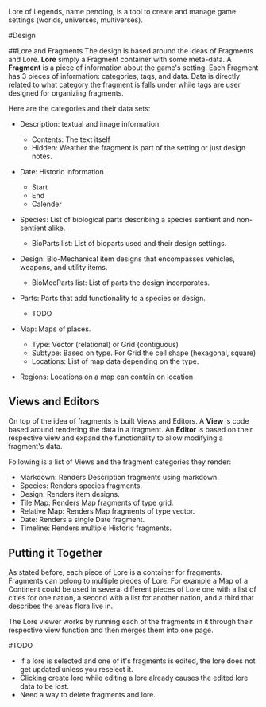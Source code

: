 Lore of Legends, name pending, is a tool to create and manage game settings (worlds, universes, multiverses).

#Design

##Lore and Fragments
The design is based around the ideas of Fragments and Lore. __Lore__ simply a Fragment container with some meta-data. A __Fragment__ is a piece of information about the game's setting. Each Fragment has 3 pieces of information: categories, tags, and data. Data is directly related to what category the fragment is falls under while tags are user designed for organizing fragments.

Here are the categories and their data sets:

* Description: textual and image information.
    * Contents: The text itself
    * Hidden: Weather the fragment is part of the setting or just design notes.

* Date: Historic information
    * Start
    * End
    * Calender

* Species: List of biological parts describing a species sentient and non-sentient alike.
    * BioParts list: List of bioparts used and their design settings.

* Design: Bio-Mechanical item designs that encompasses vehicles, weapons, and utility items.
    * BioMecParts list: List of parts the design incorporates.

* Parts: Parts that add functionality to a species or design.
    * TODO

* Map: Maps of places.
    * Type: Vector (relational) or Grid (contiguous)
    * Subtype: Based on type. For Grid the cell shape (hexagonal, square)
    * Locations: List of map data depending on the type.

* Regions: Locations on a map can contain on location


## Views and Editors

On top of the idea of fragments is built Views and Editors. A __View__ is code based around rendering the data in a fragment. An __Editor__ is based on their respective view and expand the functionality to allow modifying a fragment's data.

Following is a list of Views and the fragment categories they render:

* Markdown: Renders Description fragments using markdown.
* Species: Renders species fragments.
* Design: Renders item designs.
* Tile Map: Renders Map fragments of type grid.
* Relative Map: Renders Map fragments of type vector.
* Date: Renders a single Date fragment.
* Timeline: Renders multiple Historic fragments.

## Putting it Together

As stated before, each piece of Lore is a container for fragments. Fragments can belong to multiple pieces of Lore. For example a Map of a Continent could be used in several different pieces of Lore one with a list of cities for one nation, a second with a list for another nation, and a third that describes the areas flora live in.

The Lore viewer works by running each of the fragments in it through their respective view function and then merges them into one page. 


#TODO

* If a lore is selected and one of it's fragments is edited, the lore does not get updated unless you reselect it.
* Clicking create lore while editing a lore already causes the edited lore data to be lost.
* Need a way to delete fragments and lore.


